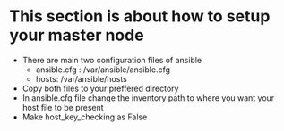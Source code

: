 # This section is about how to setup your master node

- There are main two configuration files of ansible
    - ansible.cfg : /var/ansible/ansible.cfg
    - hosts: /var/ansible/hosts
- Copy both files to your preffered directory 
- In ansible.cfg file change the inventory path to where you want your host file to be present
- Make host_key_checking as False

